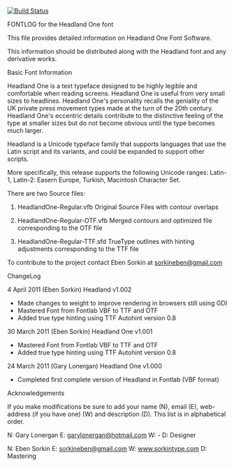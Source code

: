 [![Build Status](https://travis-ci.org/fontdirectory/headlandone.svg?branch=master)](https://travis-ci.org/fontdirectory/headlandone)

FONTLOG for the Headland One font

This file provides detailed information on Headland One
Font Software. 

This information should be distributed along with the 
Headland font and any derivative works.

Basic Font Information

Headland One is a text typeface designed to be highly 
legible and comfortable when reading screens.
Headland One is useful from very small sizes to headlines. 
Headland One's personality recalls the geniality of the 
UK private press movement types made at the turn 
of the 20th century. Headland One's eccentric details 
contribute to the distinctive feeling of the type at 
smaller sizes but do not become obvious until the 
type becomes much larger.

Headland is a Unicode typeface family that supports 
languages that use the Latin script and its variants, 
and could be expanded to support other scripts.

More specifically, this release supports the following 
Unicode ranges: Latin-1, Latin-2: Easern Europe, Turkish, 
Macintosh Character Set.

There are two Source files:

1. HeadlandOne-Regular.vfb Original Source Files with 
   contour overlaps

2. HeadlandOne-Regular-OTF.vfb Merged contours and 
   optimized file corresponding to the OTF file

3. HeadlandOne-Regular-TTF.sfd TrueType outlines with 
   hinting adjustments corresponding to the TTF file

To contribute to the project contact Eben Sorkin at 
sorkineben@gmail.com

ChangeLog

4 April 2011 (Eben Sorkin) Headland v1.002
- Made changes to weight to improve rendering in browsers 
  still using GDI 
- Mastered Font from Fontlab VBF to TTF and OTF
- Added true type hinting using TTF Autohint version 0.8


30 March 2011 (Eben Sorkin) Headland One v1.001
- Mastered Font from Fontlab VBF to TTF and OTF
- Added true type hinting using TTF Autohint version 0.8

24 March 2011 (Gary Lonergan) Headland One v1.000
- Completed first complete version of Headland in 
  Fontlab (VBF format)

Acknowledgements

If you make modifications be sure to add your name (N), 
email (E), web-address (if you have one) (W) and 
description (D). This list is in alphabetical order.

N: Gary Lonergan
E: garylonergan@hotmail.com
W: -
D: Designer

N: Eben Sorkin
E: sorkineben@gmail.com
W: www.sorkintype.com
D: Mastering
